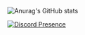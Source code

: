 ![Anurag's GitHub stats](https://github-readme-stats.vercel.app/api?username=Edah115&show_icons=true&theme=tokyonight)

[![Discord Presence](https://lanyard.cnrad.dev/api/834866945186594877)](https://discord.com/users/834866945186594877)

